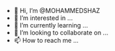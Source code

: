 - 👋 Hi, I’m @MOHAMMEDSHAZ
- 👀 I’m interested in ...
- 🌱 I’m currently learning ...
- 💞️ I’m looking to collaborate on ...
- 📫 How to reach me ...

<!---
MOHAMMEDSHAZ/MOHAMMEDSHAZ is a ✨ special ✨ repository because its `README.md` (this file) appears on your GitHub profile.
You can click the Preview link to take a look at your changes.
--->
